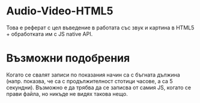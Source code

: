 # Audio-Video-HTML5

Това е реферат с цел въведение в работата със звук и картина в HTML5 + обработката им с JS native API.

# Възможни подобрения

Когато се свалят записи по показания начин са с бъгната дължина (напр. показва, че са с продължителност стотици часове, а са 5 секундни). Възможно е да трябва да се записва от самия JS, когато се прави файла, но никъде не видях такова нещо.
